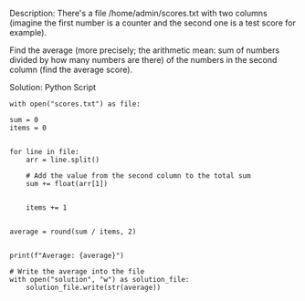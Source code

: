 Description: There's a file /home/admin/scores.txt with two columns (imagine the first number is a counter and the second one is a test score for example).

Find the average (more precisely; the arithmetic mean: sum of numbers divided by how many numbers are there) of the numbers in the second column (find the average score).


Solution: Python Script 


       
    with open("scores.txt") as file:

    sum = 0
    items = 0

    
    for line in file:
        arr = line.split()

        # Add the value from the second column to the total sum
        sum += float(arr[1])

        
        items += 1

    
    average = round(sum / items, 2)
    
    
    print(f"Average: {average}")
    
    # Write the average into the file
    with open("solution", "w") as solution_file:
        solution_file.write(str(average))


